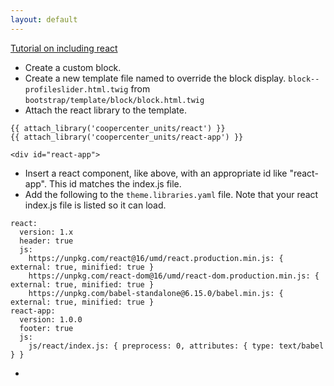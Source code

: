 ```yaml
---
layout: default
---
```


[Tutorial on including react](https://drupalize.me/tutorial/connect-react-drupal-theme?p=3253)

- Create a custom block.
- Create a new template file named to override the block display. `block--profileslider.html.twig` from `bootstrap/template/block/block.html.twig`
- Attach the react library to the template.

```
{{ attach_library('coopercenter_units/react') }}
{{ attach_library('coopercenter_units/react-app') }}

<div id="react-app">
```
- Insert a react component, like above, with an appropriate id like "react-app". This id matches the index.js file.
- Add the following to the `theme.libraries.yaml` file. Note that your react index.js file is listed so it can load.

```
react:
  version: 1.x
  header: true
  js:
    https://unpkg.com/react@16/umd/react.production.min.js: { external: true, minified: true }
    https://unpkg.com/react-dom@16/umd/react-dom.production.min.js: { external: true, minified: true }
    https://unpkg.com/babel-standalone@6.15.0/babel.min.js: { external: true, minified: true }
react-app:
  version: 1.0.0
  footer: true
  js:
    js/react/index.js: { preprocess: 0, attributes: { type: text/babel } }
```

-
